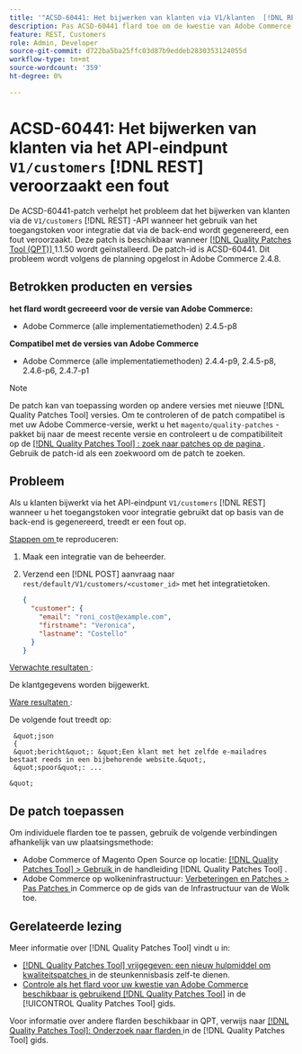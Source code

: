 ```yaml
---
title: '"ACSD-60441: Het bijwerken van klanten via V1/klanten  [!DNL REST]  API eindpunt werpt een fout'''
description: Pas ACSD-60441 flard toe om de kwestie van Adobe Commerce te bevestigen waar het bijwerken van klanten via V1/klanten  [!DNL REST]  API wanneer het gebruiken van het teken van de integratietoegang dat van backend wordt geproduceerd een fout veroorzaakt.
feature: REST, Customers
role: Admin, Developer
source-git-commit: d722ba5ba25ffc03d87b9eddeb2830353124055d
workflow-type: tm+mt
source-wordcount: '359'
ht-degree: 0%

---
```


# ACSD-60441: Het bijwerken van klanten via het API-eindpunt `V1/customers` [!DNL REST] veroorzaakt een fout

De ACSD-60441-patch verhelpt het probleem dat het bijwerken van klanten via de `V1/customers` [!DNL REST] -API wanneer het gebruik van het toegangstoken voor integratie dat via de back-end wordt gegenereerd, een fout veroorzaakt. Deze patch is beschikbaar wanneer [[!DNL Quality Patches Tool (QPT)] ](https://experienceleague.adobe.com/en/docs/commerce-knowledge-base/kb/announcements/commerce-announcements/magento-quality-patches-released-new-tool-to-self-serve-quality-patches) 1.1.50 wordt geïnstalleerd. De patch-id is ACSD-60441. Dit probleem wordt volgens de planning opgelost in Adobe Commerce 2.4.8.

## Betrokken producten en versies

**het flard wordt gecreeerd voor de versie van Adobe Commerce:**

* Adobe Commerce (alle implementatiemethoden) 2.4.5-p8

**Compatibel met de versies van Adobe Commerce**

* Adobe Commerce (alle implementatiemethoden) 2.4.4-p9, 2.4.5-p8, 2.4.6-p6, 2.4.7-p1

>[!NOTE]
>
>De patch kan van toepassing worden op andere versies met nieuwe [!DNL Quality Patches Tool] versies. Om te controleren of de patch compatibel is met uw Adobe Commerce-versie, werkt u het `magento/quality-patches` -pakket bij naar de meest recente versie en controleert u de compatibiliteit op de [[!DNL Quality Patches Tool] : zoek naar patches op de pagina ](https://experienceleague.adobe.com/tools/commerce-quality-patches/index.html) . Gebruik de patch-id als een zoekwoord om de patch te zoeken.

## Probleem

Als u klanten bijwerkt via het API-eindpunt `V1/customers` [!DNL REST] wanneer u het toegangstoken voor integratie gebruikt dat op basis van de back-end is gegenereerd, treedt er een fout op.

<u> Stappen om </u> te reproduceren:

1. Maak een integratie van de beheerder.
1. Verzend een [!DNL POST] aanvraag naar `rest/default/V1/customers/<customer_id>` met het integratietoken.

   ```json
   {
     "customer": {
       "email": "roni_cost@example.com",
       "firstname": "Veronica",
       "lastname": "Costello"
     }
   }
   ```

<u> Verwachte resultaten </u>:

De klantgegevens worden bijgewerkt.

<u> Ware resultaten </u>:

De volgende fout treedt op:

     &quot;json 
     {
     &quot;bericht&quot;: &quot;Een klant met het zelfde e-mailadres bestaat reeds in een bijbehorende website.&quot;, 
     &quot;spoor&quot;: ... 
     
    &quot;

## De patch toepassen

Om individuele flarden toe te passen, gebruik de volgende verbindingen afhankelijk van uw plaatsingsmethode:

* Adobe Commerce of Magento Open Source op locatie: [[!DNL Quality Patches Tool]  > Gebruik ](https://experienceleague.adobe.com/docs/commerce-operations/tools/quality-patches-tool/usage.html) in de handleiding [!DNL Quality Patches Tool] .
* Adobe Commerce op wolkeninfrastructuur: [ Verbeteringen en Patches > Pas Patches ](https://experienceleague.adobe.com/docs/commerce-cloud-service/user-guide/develop/upgrade/apply-patches.html) in Commerce op de gids van de Infrastructuur van de Wolk toe.

## Gerelateerde lezing

Meer informatie over [!DNL Quality Patches Tool] vindt u in:

* [[!DNL Quality Patches Tool]  vrijgegeven: een nieuw hulpmiddel om kwaliteitspatches ](https://experienceleague.adobe.com/en/docs/commerce-knowledge-base/kb/announcements/commerce-announcements/magento-quality-patches-released-new-tool-to-self-serve-quality-patches) in de steunkennisbasis zelf-te dienen.
* [ Controle als het flard voor uw kwestie van Adobe Commerce beschikbaar is gebruikend  [!DNL Quality Patches Tool]](/help/tools/quality-patches-tool/patches-available-in-qpt/check-patch-for-magento-issue-with-magento-quality-patches.md) in de [!UICONTROL Quality Patches Tool] gids.


Voor informatie over andere flarden beschikbaar in QPT, verwijs naar [[!DNL Quality Patches Tool]: Onderzoek naar flarden ](https://experienceleague.adobe.com/tools/commerce-quality-patches/index.html) in de [!DNL Quality Patches Tool] gids.
